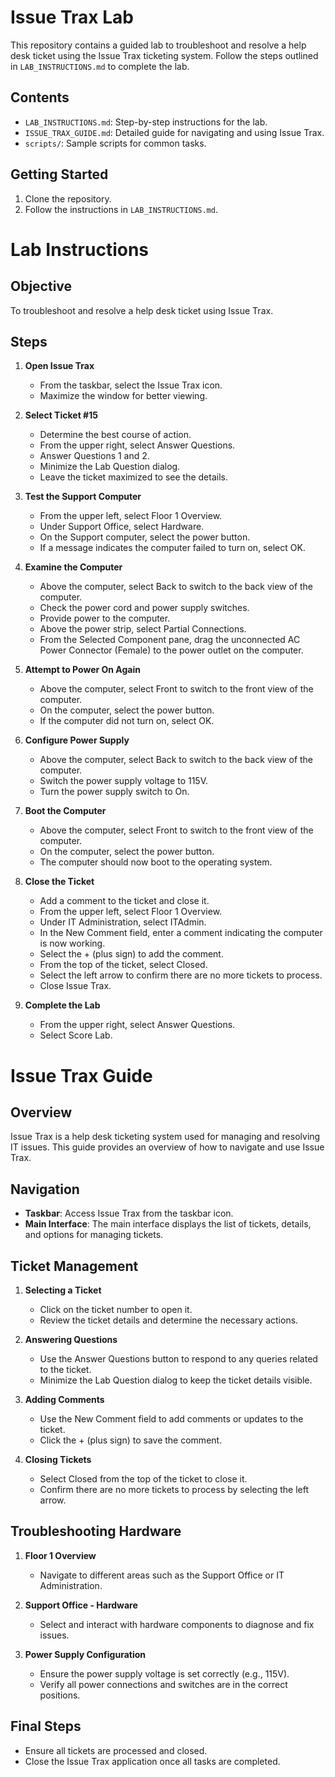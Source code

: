 # Issue Trax Lab

This repository contains a guided lab to troubleshoot and resolve a help desk ticket using the Issue Trax ticketing system. Follow the steps outlined in `LAB_INSTRUCTIONS.md` to complete the lab.

## Contents
- `LAB_INSTRUCTIONS.md`: Step-by-step instructions for the lab.
- `ISSUE_TRAX_GUIDE.md`: Detailed guide for navigating and using Issue Trax.
- `scripts/`: Sample scripts for common tasks.

## Getting Started

1. Clone the repository.
2. Follow the instructions in `LAB_INSTRUCTIONS.md`.

# Lab Instructions

## Objective

To troubleshoot and resolve a help desk ticket using Issue Trax.

## Steps

1. **Open Issue Trax**
   - From the taskbar, select the Issue Trax icon.
   - Maximize the window for better viewing.

2. **Select Ticket #15**
   - Determine the best course of action.
   - From the upper right, select Answer Questions.
   - Answer Questions 1 and 2.
   - Minimize the Lab Question dialog.
   - Leave the ticket maximized to see the details.

3. **Test the Support Computer**
   - From the upper left, select Floor 1 Overview.
   - Under Support Office, select Hardware.
   - On the Support computer, select the power button.
   - If a message indicates the computer failed to turn on, select OK.

4. **Examine the Computer**
   - Above the computer, select Back to switch to the back view of the computer.
   - Check the power cord and power supply switches.
   - Provide power to the computer.
   - Above the power strip, select Partial Connections.
   - From the Selected Component pane, drag the unconnected AC Power Connector (Female) to the power outlet on the computer.

5. **Attempt to Power On Again**
   - Above the computer, select Front to switch to the front view of the computer.
   - On the computer, select the power button.
   - If the computer did not turn on, select OK.

6. **Configure Power Supply**
   - Above the computer, select Back to switch to the back view of the computer.
   - Switch the power supply voltage to 115V.
   - Turn the power supply switch to On.

7. **Boot the Computer**
   - Above the computer, select Front to switch to the front view of the computer.
   - On the computer, select the power button.
   - The computer should now boot to the operating system.

8. **Close the Ticket**
   - Add a comment to the ticket and close it.
   - From the upper left, select Floor 1 Overview.
   - Under IT Administration, select ITAdmin.
   - In the New Comment field, enter a comment indicating the computer is now working.
   - Select the + (plus sign) to add the comment.
   - From the top of the ticket, select Closed.
   - Select the left arrow to confirm there are no more tickets to process.
   - Close Issue Trax.

9. **Complete the Lab**
   - From the upper right, select Answer Questions.
   - Select Score Lab.
# Issue Trax Guide

## Overview

Issue Trax is a help desk ticketing system used for managing and resolving IT issues. This guide provides an overview of how to navigate and use Issue Trax.

## Navigation

- **Taskbar**: Access Issue Trax from the taskbar icon.
- **Main Interface**: The main interface displays the list of tickets, details, and options for managing tickets.

## Ticket Management

1. **Selecting a Ticket**
   - Click on the ticket number to open it.
   - Review the ticket details and determine the necessary actions.

2. **Answering Questions**
   - Use the Answer Questions button to respond to any queries related to the ticket.
   - Minimize the Lab Question dialog to keep the ticket details visible.

3. **Adding Comments**
   - Use the New Comment field to add comments or updates to the ticket.
   - Click the + (plus sign) to save the comment.

4. **Closing Tickets**
   - Select Closed from the top of the ticket to close it.
   - Confirm there are no more tickets to process by selecting the left arrow.

## Troubleshooting Hardware

1. **Floor 1 Overview**
   - Navigate to different areas such as the Support Office or IT Administration.

2. **Support Office - Hardware**
   - Select and interact with hardware components to diagnose and fix issues.

3. **Power Supply Configuration**
   - Ensure the power supply voltage is set correctly (e.g., 115V).
   - Verify all power connections and switches are in the correct positions.

## Final Steps

- Ensure all tickets are processed and closed.
- Close the Issue Trax application once all tasks are completed.

